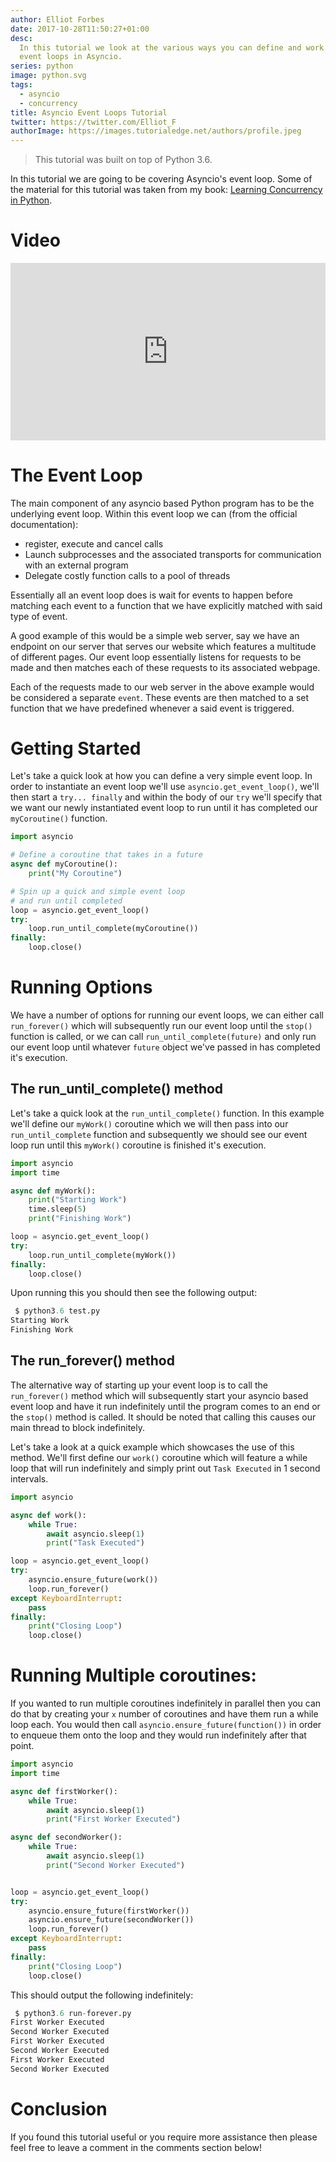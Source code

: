 ```yaml
---
author: Elliot Forbes
date: 2017-10-28T11:50:27+01:00
desc:
  In this tutorial we look at the various ways you can define and work with
  event loops in Asyncio.
series: python
image: python.svg
tags:
  - asyncio
  - concurrency
title: Asyncio Event Loops Tutorial
twitter: https://twitter.com/Elliot_F
authorImage: https://images.tutorialedge.net/authors/profile.jpeg
---
```


> This tutorial was built on top of Python 3.6.

In this tutorial we are going to be covering Asyncio's event loop. Some of the
material for this tutorial was taken from my book:
[Learning Concurrency in Python](https://www.packtpub.com/application-development/learning-concurrency-python).

# Video

<div style="position:relative;height:0;padding-bottom:56.25%"><iframe src="https://www.youtube.com/embed/xWt5lpn8fN8?ecver=2" style="position:absolute;width:100%;height:100%;left:0" width="640" height="360" frameborder="0" gesture="media" allowfullscreen></iframe></div>

# The Event Loop

The main component of any asyncio based Python program has to be the underlying
event loop. Within this event loop we can (from the official documentation):

- register, execute and cancel calls
- Launch subprocesses and the associated transports for communication with an
  external program
- Delegate costly function calls to a pool of threads

Essentially all an event loop does is wait for events to happen before matching
each event to a function that we have explicitly matched with said type of
event.

A good example of this would be a simple web server, say we have an endpoint on
our server that serves our website which features a multitude of different
pages. Our event loop essentially listens for requests to be made and then
matches each of these requests to its associated webpage.

Each of the requests made to our web server in the above example would be
considered a separate `event`. These events are then matched to a set function
that we have predefined whenever a said event is triggered.

# Getting Started

Let's take a quick look at how you can define a very simple event loop. In order
to instantiate an event loop we'll use `asyncio.get_event_loop()`, we'll then
start a `try... finally` and within the body of our `try` we'll specify that we
want our newly instantiated event loop to run until it has completed our
`myCoroutine()` function.

```py
import asyncio

# Define a coroutine that takes in a future
async def myCoroutine():
    print("My Coroutine")

# Spin up a quick and simple event loop
# and run until completed
loop = asyncio.get_event_loop()
try:
    loop.run_until_complete(myCoroutine())
finally:
    loop.close()
```

# Running Options

We have a number of options for running our event loops, we can either call
`run_forever()` which will subsequently run our event loop until the `stop()`
function is called, or we can call `run_until_complete(future)` and only run our
event loop until whatever `future` object we've passed in has completed it's
execution.

## The run_until_complete() method

Let's take a quick look at the `run_until_complete()` function. In this example
we'll define our `myWork()` coroutine which we will then pass into our
`run_until_complete` function and subsequently we should see our event loop run
until this `myWork()` coroutine is finished it's execution.

```py
import asyncio
import time

async def myWork():
    print("Starting Work")
    time.sleep(5)
    print("Finishing Work")

loop = asyncio.get_event_loop()
try:
    loop.run_until_complete(myWork())
finally:
    loop.close()
```

Upon running this you should then see the following output:

```py
 $ python3.6 test.py
Starting Work
Finishing Work
```

## The run_forever() method

The alternative way of starting up your event loop is to call the
`run_forever()` method which will subsequently start your asyncio based event
loop and have it run indefinitely until the program comes to an end or the
`stop()` method is called. It should be noted that calling this causes our main
thread to block indefinitely.

Let's take a look at a quick example which showcases the use of this method.
We'll first define our `work()` coroutine which will feature a while loop that
will run indefinitely and simply print out `Task Executed` in 1 second
intervals.

```py
import asyncio

async def work():
    while True:
        await asyncio.sleep(1)
        print("Task Executed")

loop = asyncio.get_event_loop()
try:
    asyncio.ensure_future(work())
    loop.run_forever()
except KeyboardInterrupt:
    pass
finally:
    print("Closing Loop")
    loop.close()
```

# Running Multiple coroutines:

If you wanted to run multiple coroutines indefinitely in parallel then you can
do that by creating your `x` number of coroutines and have them run a while loop
each. You would then call `asyncio.ensure_future(function())` in order to
enqueue them onto the loop and they would run indefinitely after that point.

```py
import asyncio
import time

async def firstWorker():
    while True:
        await asyncio.sleep(1)
        print("First Worker Executed")

async def secondWorker():
    while True:
        await asyncio.sleep(1)
        print("Second Worker Executed")


loop = asyncio.get_event_loop()
try:
    asyncio.ensure_future(firstWorker())
    asyncio.ensure_future(secondWorker())
    loop.run_forever()
except KeyboardInterrupt:
    pass
finally:
    print("Closing Loop")
    loop.close()
```

This should output the following indefinitely:

```py
 $ python3.6 run-forever.py
First Worker Executed
Second Worker Executed
First Worker Executed
Second Worker Executed
First Worker Executed
Second Worker Executed
```

# Conclusion

If you found this tutorial useful or you require more assistance then please
feel free to leave a comment in the comments section below!
